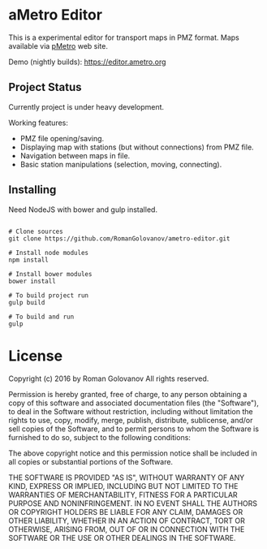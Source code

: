 # aMetro Editor

This is a experimental editor for transport maps in PMZ format.
Maps available via [pMetro](http://pmetro.su/Maps.html) web site.

Demo (nightly builds): https://editor.ametro.org

## Project Status

Currently project is under heavy development.

Working features:
* PMZ file opening/saving.
* Displaying map with stations (but without connections) from PMZ file.
* Navigation between maps in file.
* Basic station manipulations (selection, moving, connecting).

## Installing

Need NodeJS with bower and gulp installed.

```shell

# Clone sources
git clone https://github.com/RomanGolovanov/ametro-editor.git

# Install node modules
npm install

# Install bower modules
bower install

# To build project run
gulp build

# To build and run
gulp
```

# License

Copyright (c) 2016 by Roman Golovanov
All rights reserved.

Permission is hereby granted, free of charge, to any person obtaining a copy
of this software and associated documentation files (the "Software"), to deal
in the Software without restriction, including without limitation the rights
to use, copy, modify, merge, publish, distribute, sublicense, and/or sell
copies of the Software, and to permit persons to whom the Software is
furnished to do so, subject to the following conditions:

The above copyright notice and this permission notice shall be included in
all copies or substantial portions of the Software.

THE SOFTWARE IS PROVIDED "AS IS", WITHOUT WARRANTY OF ANY KIND, EXPRESS OR
IMPLIED, INCLUDING BUT NOT LIMITED TO THE WARRANTIES OF MERCHANTABILITY,
FITNESS FOR A PARTICULAR PURPOSE AND NONINFRINGEMENT. IN NO EVENT SHALL THE
AUTHORS OR COPYRIGHT HOLDERS BE LIABLE FOR ANY CLAIM, DAMAGES OR OTHER
LIABILITY, WHETHER IN AN ACTION OF CONTRACT, TORT OR OTHERWISE, ARISING FROM,
OUT OF OR IN CONNECTION WITH THE SOFTWARE OR THE USE OR OTHER DEALINGS IN
THE SOFTWARE.
